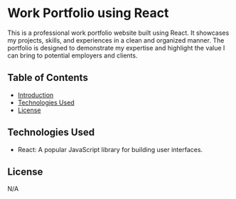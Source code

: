 # Work Portfolio using React

This is a professional work portfolio website built using React. It showcases my projects, skills, and experiences in a clean and organized manner. The portfolio is designed to demonstrate my expertise and highlight the value I can bring to potential employers and clients.

## Table of Contents
- [Introduction](#introduction)
- [Technologies Used](#technologies-used)
- [License](#license)


## Technologies Used
- React: A popular JavaScript library for building user interfaces.


## License
N/A
